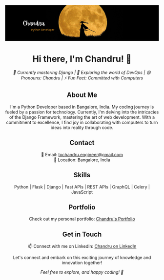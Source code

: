 <div align="center">
  <img src="title1.png" alt="Profile Header">
</div>

<h1 align="center">Hi there, I'm Chandru! 👋</h1>

<p align="center">
  <em>🌱 Currently mastering Django | 🤔 Exploring the world of DevOps | 😄 Pronouns: Chandru | ⚡ Fun Fact: Committed with Computers</em>
</p>

<h2 align="center">About Me</h2>

<p align="center">
  I'm a Python Developer based in Bangalore, India. My coding journey is fueled by a passion for technology. Currently, I'm delving into the intricacies of the Django Framework, mastering the art of web development. With a commitment to excellence, I find joy in collaborating with computers to turn ideas into reality through code.
</p>

<h2 align="center">Contact</h2>

<p align="center">
  📧 Email: <a href="mailto:tochandru.engineer@gmail.com">tochandru.engineer@gmail.com</a><br>
  📍 Location: Bangalore, India
</p>

<h2 align="center">Skills</h2>

<p align="center">
  Python | Flask | Django | Fast APIs | REST APIs | GraphQL | Celery | JavaScript
</p>

<h2 align="center">Portfolio</h2>

<p align="center">
  Check out my personal portfolio: <a href="https://chandru-engineer.github.io/" target="_blank">Chandru's Portfolio</a>
</p>

<h2 align="center">Get in Touch</h2>

<p align="center">
  📫 Connect with me on LinkedIn: <a href="https://www.linkedin.com/in/chandru-gs/">Chandru on LinkedIn</a>
</p>

<p align="center">
  Let's connect and embark on this exciting journey of knowledge and innovation together!
</p>

<div align="center">
  <em>Feel free to explore, and happy coding! 🚀</em>
</div>
